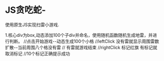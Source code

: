 # JS贪吃蛇-
使用原生JS实现扫雷小游戏.

1.核心div为box,动态添加100个子div并命名，使用随机函数随机生成地雷，并进行判断。
//点击开始游戏--动态生成100个小格
//leftClick 没有雷就显示周围雷数 扩散--当前周围八个格没有雷
// 有雷就游戏结束
//rightClick 标记红旗 有标记就取消标记 
//10个标记正确提示成功
